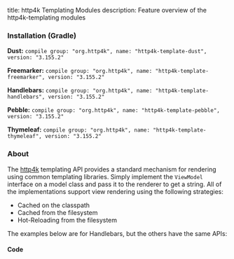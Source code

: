 title: http4k Templating Modules
description: Feature overview of the http4k-templating modules

### Installation (Gradle)
**Dust:** ```compile group: "org.http4k", name: "http4k-template-dust", version: "3.155.2"```

**Freemarker:** ```compile group: "org.http4k", name: "http4k-template-freemarker", version: "3.155.2"```

**Handlebars:** ```compile group: "org.http4k", name: "http4k-template-handlebars", version: "3.155.2"```

**Pebble:** ```compile group: "org.http4k", name: "http4k-template-pebble", version: "3.155.2"```

**Thymeleaf:** ```compile group: "org.http4k", name: "http4k-template-thymeleaf", version: "3.155.2"```

### About
The [http4k] templating API provides a standard mechanism for rendering using common templating libraries. Simply implement the `ViewModel` interface on a model class and pass it to the renderer to get a string. All of the implementations support view rendering using the following strategies:

* Cached on the classpath
* Cached from the filesystem
* Hot-Reloading from the filesystem

The examples below are for Handlebars, but the others have the same APIs:

#### Code  [<img class="octocat"/>](https://github.com/http4k/http4k/blob/master/src/docs/guide/modules/templating/example.kt)

 <script src="https://gist-it.appspot.com/https://github.com/http4k/http4k/blob/master/src/docs/guide/modules/templating/example.kt"></script>

[http4k]: https://http4k.org
